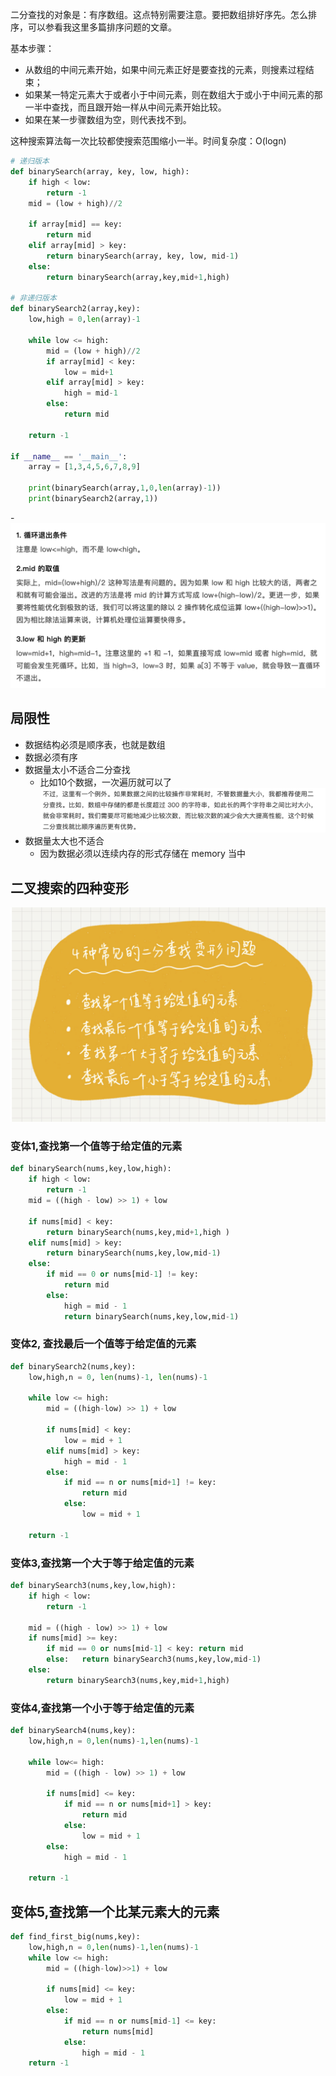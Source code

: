 二分查找的对象是：有序数组。这点特别需要注意。要把数组排好序先。怎么排序，可以参看我这里多篇排序问题的文章。

基本步骤：

- 从数组的中间元素开始，如果中间元素正好是要查找的元素，则搜素过程结束；
- 如果某一特定元素大于或者小于中间元素，则在数组大于或小于中间元素的那一半中查找，而且跟开始一样从中间元素开始比较。
- 如果在某一步骤数组为空，则代表找不到。

这种搜索算法每一次比较都使搜索范围缩小一半。时间复杂度：O(logn)

```Python
# 递归版本
def binarySearch(array, key, low, high):
    if high < low:
        return -1
    mid = (low + high)//2

    if array[mid] == key:
        return mid
    elif array[mid] > key:
        return binarySearch(array, key, low, mid-1)    
    else:
        return binarySearch(array,key,mid+1,high)

# 非递归版本
def binarySearch2(array,key):
    low,high = 0,len(array)-1

    while low <= high:
        mid = (low + high)//2
        if array[mid] < key:
            low = mid+1
        elif array[mid] > key:
            high = mid-1
        else:
            return mid        

    return -1        

if __name__ == '__main__':
    array = [1,3,4,5,6,7,8,9]
    
    print(binarySearch(array,1,0,len(array)-1))
    print(binarySearch2(array,1))
```

-![Screen Shot 2018-10-26 at 14.41.41.png](resources/58B426D25E95FF0AA3BE110012AE70DB.png)

## 局限性
- 数据结构必须是顺序表，也就是数组
- 数据必须有序
- 数据量太小不适合二分查找
    - 比如10个数据，一次遍历就可以了
    ![Screen Shot 2018-10-26 at 14.51.08.png](resources/2E002A53F11C0E7F4D5CB28B2D0936CC.png)
- 数据量太大也不适合
    - 因为数据必须以连续内存的形式存储在 memory 当中


## 二叉搜索的四种变形
![Screen Shot 2018-10-26 at 15.05.26.png](resources/5FCE08FCE36A524F5A70BE48C51E6E27.png)

### 变体1,查找第一个值等于给定值的元素
```Python
def binarySearch(nums,key,low,high):
    if high < low:
        return -1
    mid = ((high - low) >> 1) + low

    if nums[mid] < key:
        return binarySearch(nums,key,mid+1,high )
    elif nums[mid] > key:
        return binarySearch(nums,key,low,mid-1)
    else:
        if mid == 0 or nums[mid-1] != key: 
            return mid
        else: 
            high = mid - 1
            return binarySearch(nums,key,low,mid-1)
```

### 变体2, 查找最后一个值等于给定值的元素
```Python
def binarySearch2(nums,key):
    low,high,n = 0, len(nums)-1, len(nums)-1  

    while low <= high:
        mid = ((high-low) >> 1) + low

        if nums[mid] < key:
            low = mid + 1
        elif nums[mid] > key:
            high = mid - 1
        else:
            if mid == n or nums[mid+1] != key:
                return mid
            else:
                low = mid + 1 

    return -1 
```

### 变体3,查找第一个大于等于给定值的元素
```Python
def binarySearch3(nums,key,low,high):
    if high < low:
        return -1

    mid = ((high - low) >> 1) + low
    if nums[mid] >= key:
        if mid == 0 or nums[mid-1] < key: return mid
        else:   return binarySearch3(nums,key,low,mid-1)
    else:
        return binarySearch3(nums,key,mid+1,high)
```

### 变体4,查找第一个小于等于给定值的元素
```Python
def binarySearch4(nums,key):
    low,high,n = 0,len(nums)-1,len(nums)-1

    while low<= high:
        mid = ((high - low) >> 1) + low

        if nums[mid] <= key:
            if mid == n or nums[mid+1] > key: 
                return mid
            else: 
                low = mid + 1
        else:
            high = mid - 1

    return -1
```


## 变体5,查找第一个比某元素大的元素
```Python
def find_first_big(nums,key):
    low,high,n = 0,len(nums)-1,len(nums)-1
    while low <= high:
        mid = ((high-low)>>1) + low

        if nums[mid] <= key:
            low = mid + 1
        else:
            if mid == n or nums[mid-1] <= key:
                return nums[mid]
            else:
                high = mid - 1
    return -1   
```
